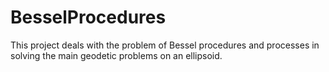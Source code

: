 # BesselProcedures
This project deals with the problem of Bessel procedures and processes in solving the main geodetic problems on an ellipsoid.
